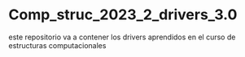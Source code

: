 # Comp_struc_2023_2_drivers_3.0
este repositorio va a contener los drivers aprendidos en el curso de estructuras computacionales
